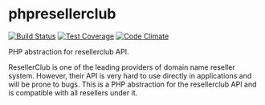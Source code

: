 phpresellerclub
===============

[![Build Status](https://travis-ci.org/anishsheela/phpresellerclub.svg?branch=master)](https://travis-ci.org/anishsheela/phpresellerclub)
[![Test Coverage](https://codeclimate.com/github/anishsheela/phpresellerclub/badges/coverage.svg)](https://codeclimate.com/github/anishsheela/phpresellerclub/coverage)
[![Code Climate](https://codeclimate.com/github/anishsheela/phpresellerclub/badges/gpa.svg)](https://codeclimate.com/github/anishsheela/phpresellerclub)

PHP abstraction for resellerclub API.

ResellerClub is one of the leading providers of domain name
reseller system. However, their API is very hard to use 
directly in applications and will be prone to bugs. This is a
PHP abstraction for the resellerclub API and is compatible with
all resellers under it.
